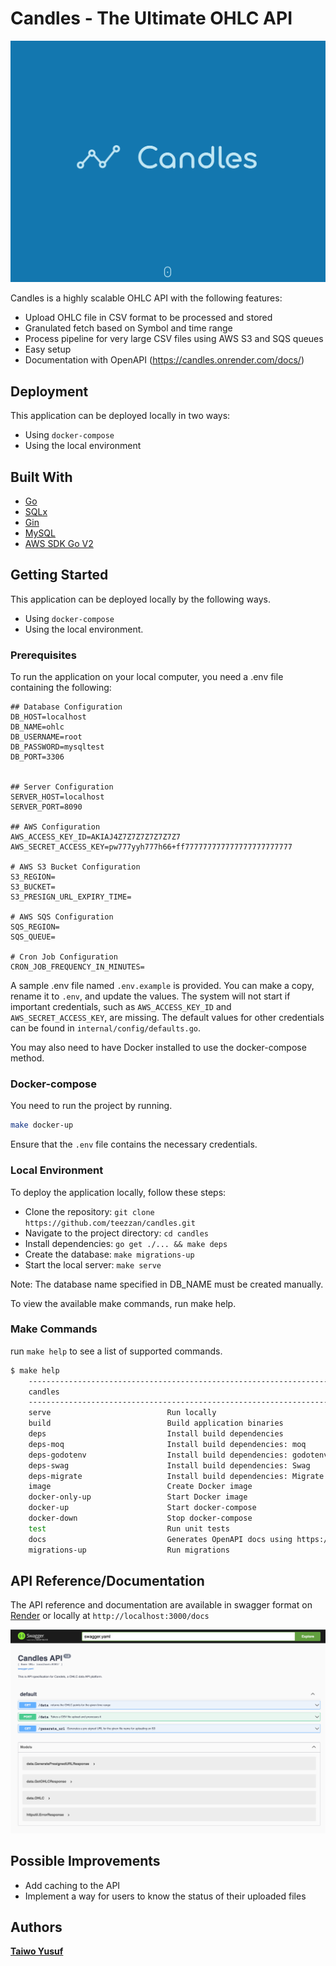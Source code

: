 # Candles - The Ultimate OHLC API

![Logo](./docs/logo.png)

Candles is a highly scalable OHLC API with the following features:

- Upload OHLC file in CSV format to be processed and stored
- Granulated fetch based on Symbol and time range
- Process pipeline for very large CSV files using AWS S3 and SQS queues
- Easy setup
- Documentation with OpenAPI (https://candles.onrender.com/docs/)

## Deployment

This application can be deployed locally in two ways:

- Using `docker-compose`
- Using the local environment

## Built With

- [Go](https://go.dev/)
- [SQLx](https://github.com/jmoiron/sqlx)
- [Gin](https://github.com/gin-gonic/gin)
- [MySQL](https://www.mysql.com/)
- [AWS SDK Go V2](https://github.com/aws/aws-sdk-go-v2)

## Getting Started

This application can be deployed locally by the following ways.

- Using `docker-compose`
- Using the local environment.

### Prerequisites

To run the application on your local computer, you need a .env file containing the following:

```
## Database Configuration
DB_HOST=localhost
DB_NAME=ohlc
DB_USERNAME=root
DB_PASSWORD=mysqltest
DB_PORT=3306


## Server Configuration
SERVER_HOST=localhost
SERVER_PORT=8090

## AWS Configuration
AWS_ACCESS_KEY_ID=AKIAJ4Z7Z7Z7Z7Z7Z7Z7
AWS_SECRET_ACCESS_KEY=pw777yyh777h66+ff777777777777777777777777

# AWS S3 Bucket Configuration
S3_REGION=
S3_BUCKET=
S3_PRESIGN_URL_EXPIRY_TIME=

# AWS SQS Configuration
SQS_REGION=
SQS_QUEUE=

# Cron Job Configuration
CRON_JOB_FREQUENCY_IN_MINUTES=

```

A sample .env file named `.env.example` is provided. You can make a copy, rename it to `.env`, and update the values. The system will not start if important credentials, such as `AWS_ACCESS_KEY_ID` and `AWS_SECRET_ACCESS_KEY`, are missing. The default values for other credentials can be found in `internal/config/defaults.go`.

You may also need to have Docker installed to use the docker-compose method.

### Docker-compose

You need to run the project by running.

```bash
make docker-up
```

Ensure that the `.env` file contains the necessary credentials.

### Local Environment

To deploy the application locally, follow these steps:

- Clone the repository: `git clone https://github.com/teezzan/candles.git`
- Navigate to the project directory: `cd candles`
- Install dependencies: `go get ./... && make deps`
- Create the database: `make migrations-up`
- Start the local server: `make serve`

Note: The database name specified in DB_NAME must be created manually.

To view the available make commands, run make help.

### Make Commands

run `make help` to see a list of supported commands.

```bash
$ make help
    ------------------------------------------------------------------------
    candles
    ------------------------------------------------------------------------
    serve                          Run locally
    build                          Build application binaries
    deps                           Install build dependencies
    deps-moq                       Install build dependencies: moq
    deps-godotenv                  Install build dependencies: godotenv
    deps-swag                      Install build dependencies: Swag
    deps-migrate                   Install build dependencies: Migrate
    image                          Create Docker image
    docker-only-up                 Start Docker image
    docker-up                      Start docker-compose
    docker-down                    Stop docker-compose
    test                           Run unit tests
    docs                           Generates OpenAPI docs using https://github.com/swaggo/swag
    migrations-up                  Run migrations
```

## API Reference/Documentation

The API reference and documentation are available in swagger format on [Render](https://candles.onrender.com/docs/) or locally at `http://localhost:3000/docs`

![docs](./docs/openAPI.png)

## Possible Improvements
- Add caching to the API
- Implement a way for users to know the status of their uploaded files
## Authors

**[Taiwo Yusuf](https://github.com/teezzan/)**
